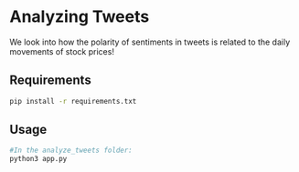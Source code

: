 # Analyzing Tweets
We look into how the polarity of sentiments in tweets is 
related to the daily movements of stock prices!

## Requirements
```bash
pip install -r requirements.txt
```

## Usage
```python
#In the analyze_tweets folder:
python3 app.py
```